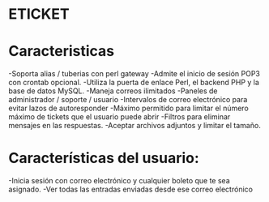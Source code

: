# ETICKET

# Caracteristicas

-Soporta alias / tuberias con perl gateway
-Admite el inicio de sesión POP3 con crontab opcional.
-Utiliza la puerta de enlace Perl, el backend PHP y la base de datos MySQL.
-Maneja correos ilimitados
-Paneles de administrador / soporte / usuario
-Intervalos de correo electrónico para evitar lazos de autoresponder
-Máximo permitido para limitar el número máximo de tickets que el usuario puede abrir
-Filtros para eliminar mensajes en las respuestas.
-Aceptar archivos adjuntos y limitar el tamaño.

# Características del usuario:

-Inicia sesión con correo electrónico y cualquier boleto que te sea asignado.
-Ver todas las entradas enviadas desde ese correo electrónico